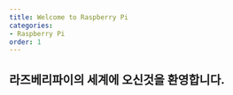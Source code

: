 ```yaml
---
title: Welcome to Raspberry Pi
categories:
- Raspberry Pi
order: 1
---
```


## 라즈베리파이의 세계에 오신것을 환영합니다.
